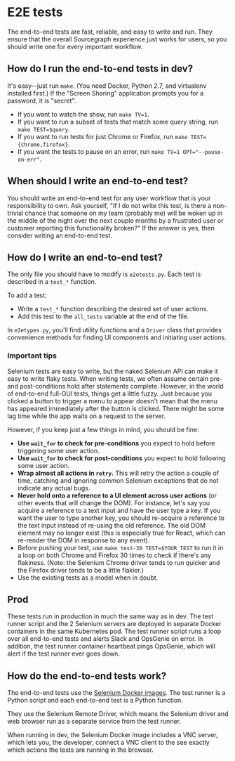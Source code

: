 # E2E tests

The end-to-end tests are fast, reliable, and easy to write and run. They ensure that the overall Sourcegraph experience just works for users, so you should write one for every important workflow.

## How do I run the end-to-end tests in dev?

It's easy--just run `make`. (You need Docker, Python 2.7, and virtualenv installed first.) If the "Screen Sharing" application prompts you for a password, it is "secret".

- If you want to watch the show, run `make TV=1`.
- If you want to run a subset of tests that match some query string, run `make TEST=$query`.
- If you want to run tests for just Chrome or Firefox, run `make TEST={chrome,firefox}`.
- If you want the tests to pause on an error, run `make TV=1 OPT="--pause-on-err"`.


## When should I write an end-to-end test?

You should write an end-to-end test for any user workflow that is your responsibility to own. Ask yourself, "If I do not write this test, is there a non-trivial chance that someone on my team (probably me) will be woken up in the middle of the night over the next couple months by a frustrated user or customer reporting this functionality broken?" If the answer is yes, then consider writing an end-to-end test.


## How do I write an end-to-end test?

The only file you should have to modify is `e2etests.py`. Each test is described in a `test_*` function.

To add a test:
- Write a `test_*` function describing the desired set of user actions.
- Add this test to the `all_tests` variable at the end of the file.

In `e2etypes.py`, you'll find utility functions and a `Driver` class that provides convenience methods for finding UI components and initiating user actions.


### Important tips

Selenium tests are easy to write, but the naked Selenium API can make it easy to write flaky tests. When writing tests, we often assume certain pre- and post-conditions hold after statements complete. However, in the world of end-to-end full-GUI tests, things get a little fuzzy. Just because you clicked a button to trigger a menu to appear doesn't mean that the menu has appeared immediately after the button is clicked. There might be some lag time while the app waits on a request to the server.

However, if you keep just a few things in mind, you should be fine:
- **Use `wait_for` to check for pre-conditions** you expect to hold before triggering some user action.
- **Use `wait_for` to check for post-conditions** you expect to hold following some user action.
- **Wrap almost all actions in `retry`.** This will retry the action a couple of time, catching and ignoring common Selenium exceptions that do not indicate any actual bugs.
- **Never hold onto a reference to a UI element across user actions** (or other events that will change the DOM). For instance, let's say you acquire a reference to a text input and have the user type a key. If you want the user to type another key, you should re-acquire a reference to the text input instead of re-using the old reference. The old DOM element may no longer exist (this is especially true for React, which can re-render the DOM in response to any event).
- Before pushing your test, use `make test-30 TEST=$YOUR_TEST` to run it in a loop on both Chrome and Firefox 30 times to check if there's any flakiness. (Note: the Selenium Chrome driver tends to run quicker and the Firefox driver tends to be a little flakier.)
- Use the existing tests as a model when in doubt.


## Prod

These tests run in production in much the same way as in dev. The test runner script and the 2 Selenium servers are deployed in separate Docker containers in the same Kubernetes pod. The test runner script runs a loop over all end-to-end tests and alerts Slack and OpsGenie on error. In addition, the test runner container heartbeat pings OpsGenie, which will alert if the test runner ever goes down.


## How do the end-to-end tests work?

The end-to-end tests use the [Selenium Docker images](https://github.com/SeleniumHQ/docker-selenium). The test runner is a Python script and each end-to-end test is a Python function.

They use the Selenium Remote Driver, which means the Selenium driver and web browser run as a separate service from the test runner.

When running in dev, the Selenium Docker image includes a VNC server, which lets you, the developer, connect a VNC client to the see exactly which actions the tests are running in the browser.

